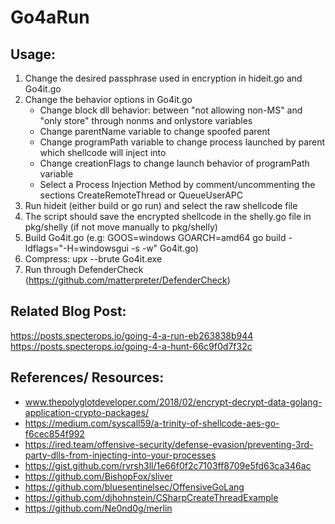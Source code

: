 # Go4aRun

## Usage: 

1. Change the desired passphrase used in encryption in hideit.go and Go4it.go
2. Change the behavior options in Go4it.go
	* Change block dll behavior: between "not allowing non-MS" and "only store" through nonms and onlystore variables
	* Change parentName variable to change spoofed parent
	* Change programPath variable to change process launched by parent which shellcode will inject into
	* Change creationFlags to change launch behavior of programPath variable
	* Select a Process Injection Method by comment/uncommenting the sections CreateRemoteThread or QueueUserAPC
3. Run hideit (either build or go run) and select the raw shellcode file
4. The script should save the encrypted shellcode in the shelly.go file in pkg/shelly (if not move manually to pkg/shelly)
5. Build Go4it.go (e.g: GOOS=windows GOARCH=amd64 go build -ldflags="-H=windowsgui -s -w" Go4it.go)
6. Compress: upx --brute Go4it.exe
7. Run through DefenderCheck (https://github.com/matterpreter/DefenderCheck)

## Related Blog Post:
https://posts.specterops.io/going-4-a-run-eb263838b944
https://posts.specterops.io/going-4-a-hunt-66c9f0d7f32c

## References/ Resources:
* www.thepolyglotdeveloper.com/2018/02/encrypt-decrypt-data-golang-application-crypto-packages/
* https://medium.com/syscall59/a-trinity-of-shellcode-aes-go-f6cec854f992
* https://ired.team/offensive-security/defense-evasion/preventing-3rd-party-dlls-from-injecting-into-your-processes
* https://gist.github.com/rvrsh3ll/1e66f0f2c7103ff8709e5fd63ca346ac
* https://github.com/BishopFox/sliver
* https://github.com/bluesentinelsec/OffensiveGoLang
* https://github.com/djhohnstein/CSharpCreateThreadExample
* https://github.com/Ne0nd0g/merlin
